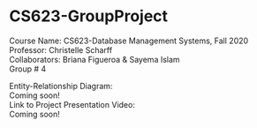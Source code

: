 # CS623-GroupProject
Course Name: CS623-Database Management Systems, Fall 2020
<br/>
Professor: Christelle Scharff
<br/>
Collaborators: Briana Figueroa & Sayema Islam
<br/>
Group # 4
<br/>

Entity-Relationship Diagram:
    <br/>Coming soon!
<br/>
Link to Project Presentation Video:
    <br/>Coming soon!